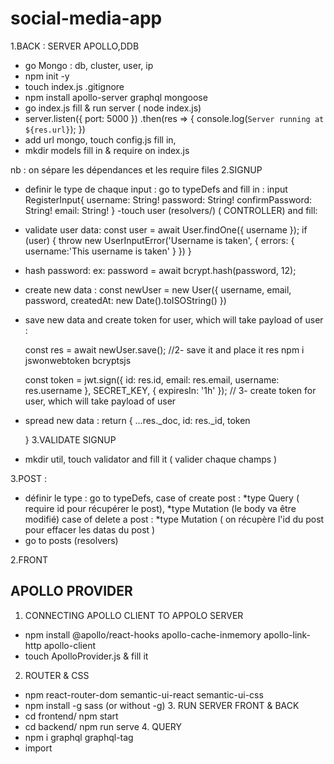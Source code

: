 # social-media-app
  1.BACK : SERVER APOLLO,DDB 
- go Mongo : db, cluster, user, ip 
- npm init -y 
- touch index.js .gitignore
- npm install apollo-server graphql mongoose
- go index.js fill & run server ( node index.js)
- server.listen({ port: 5000 })
  .then(res => {
    console.log(`Server running at ${res.url}`);
  })
- add url mongo, touch config.js fill in, 
- mkdir models fill in & require on index.js 

nb : on sépare les dépendances et les require files
  2.SIGNUP 
  -  definir le type de chaque input :
  go to typeDefs and fill in : 
   input RegisterInput{
    username: String!
    password: String!
    confirmPassword: String!
    email: String!
  }
  -touch user (resolvers/) ( CONTROLLER) and fill:
  - validate user data:
     const user = await User.findOne({ username });
      if (user) {
        throw new UserInputError('Username is taken', {
          errors: {
            username:'This username is taken'
          }
        })
      }
  - hash password:
   ex: password = await bcrypt.hash(password, 12);
  - create new data :
  const newUser = new User({
        username,
        email,
        password,
        createdAt: new Date().toISOString()
      })
  - save new data and create token for user, which will take payload of user :

    const res = await newUser.save(); //2- save it and place it res
      npm i jswonwebtoken bcryptsjs

      const token = jwt.sign({
        id: res.id,
        email: res.email,
        username: res.username
      }, SECRET_KEY, { expiresIn: '1h' }); // 3- create token for user, which will take payload of user
  - spread new data :
   return {
        ...res._doc,
        id: res._id,
        token

      }
  3.VALIDATE SIGNUP
  
  - mkdir util, touch validator and fill it ( valider chaque champs )

  3.POST : 
  - définir le type : go to typeDefs, 
  case of create post : 
    *type Query ( require id pour récupérer le post), 
    *type Mutation (le body va être modifié)
   case of delete a post : 
    *type Mutation ( on récupère l'id du post pour effacer les datas du post )
- go to posts (resolvers) 

2.FRONT 

 ## APOLLO PROVIDER 
 1. CONNECTING APOLLO CLIENT TO APPOLO SERVER
- npm install @apollo/react-hooks apollo-cache-inmemory apollo-link-http apollo-client
- touch ApolloProvider.js & fill it 
 2. ROUTER & CSS
- npm react-router-dom semantic-ui-react semantic-ui-css
- npm install -g sass (or without -g)
  3. RUN SERVER FRONT & BACK
- cd frontend/ npm start
- cd backend/ npm run serve
  4. QUERY
- npm i graphql graphql-tag
- import

